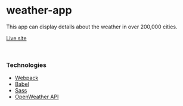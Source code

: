 # weather-app
This app can display details about the weather in over 200,000 cities.

[Live site](https://ben-casson.github.io/weather-app/)

<br>

### Technologies
- [Webpack](https://webpack.js.org/)
- [Babel](https://babeljs.io/)
- [Sass](https://sass-lang.com/)
- [OpenWeather API](https://openweathermap.org/current)